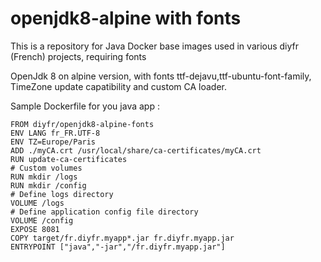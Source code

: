 # openjdk8-alpine with fonts

This is a repository for Java Docker base images used in various diyfr (French) projects, requiring fonts

OpenJdk 8 on alpine version, with fonts ttf-dejavu,ttf-ubuntu-font-family, TimeZone update capatibility and custom CA loader.  

Sample Dockerfile for you java app :  
```
FROM diyfr/openjdk8-alpine-fonts
ENV LANG fr_FR.UTF-8
ENV TZ=Europe/Paris
ADD ./myCA.crt /usr/local/share/ca-certificates/myCA.crt
RUN update-ca-certificates
# Custom volumes
RUN mkdir /logs
RUN mkdir /config
# Define logs directory
VOLUME /logs
# Define application config file directory
VOLUME /config
EXPOSE 8081
COPY target/fr.diyfr.myapp*.jar fr.diyfr.myapp.jar
ENTRYPOINT ["java","-jar","/fr.diyfr.myapp.jar"]
```
